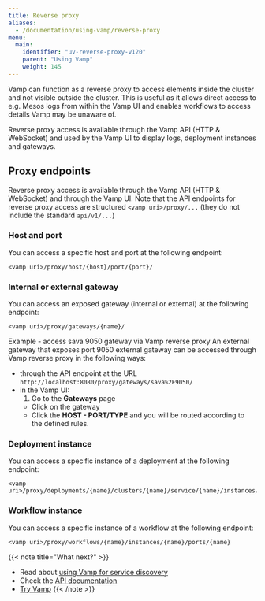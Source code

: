 ```yaml
---
title: Reverse proxy
aliases:
  - /documentation/using-vamp/reverse-proxy
menu:
  main:
    identifier: "uv-reverse-proxy-v120"
    parent: "Using Vamp"
    weight: 145
---
```


Vamp can function as a reverse proxy to access elements inside the cluster and not visible outside the cluster. This is useful as it allows direct access to e.g. Mesos logs from within the Vamp UI and enables workflows to access details Vamp may be unaware of.

Reverse proxy access is available through the Vamp API (HTTP & WebSocket) and used by the Vamp UI to display logs, deployment instances and gateways.

## Proxy endpoints

Reverse proxy access is available through the Vamp API (HTTP & WebSocket) and through the Vamp UI. Note that the API endpoints for reverse proxy access are structured `<vamp uri>/proxy/...` (they do not include the standard `api/v1/...`)

### Host and port

You can access a specific host and port at the following endpoint:

```
<vamp uri>/proxy/host/{host}/port/{port}/
```

### Internal or external gateway

You can access an exposed gateway (internal or external) at the following endpoint:

```
<vamp uri>/proxy/gateways/{name}/
```

Example - access sava 9050 gateway via Vamp reverse proxy
An external gateway that exposes port 9050 external gateway can be accessed through Vamp reverse proxy in the following ways:

- through the API endpoint at the URL `http://localhost:8080/proxy/gateways/sava%2F9050/`
- in the Vamp UI:
  1. Go to the **Gateways** page
  - Click on the gateway
  - Click the **HOST - PORT/TYPE** and you will be routed according to the defined rules.

### Deployment instance

You can access a specific instance of a deployment at the following endpoint:

```
<vamp uri>/proxy/deployments/{name}/clusters/{name}/service/{name}/instances/{name}/ports/{name}
```

### Workflow instance

You can access a specific instance of a workflow at the following endpoint:

```
<vamp uri>/proxy/workflows/{name}/instances/{name}/ports/{name}
```

{{< note title="What next?" >}}

- Read about [using Vamp for service discovery](/documentation/using-vamp/v1.2.0/service-discovery/)
- Check the [API documentation](/documentation/api/api-reference)
- [Try Vamp](/documentation/installation/hello-world)
  {{< /note >}}
